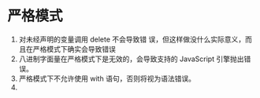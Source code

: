 # 严格模式

1. 对未经声明的变量调用 delete 不会导致错 误，但这样做没什么实际意义，而且在严格模式下确实会导致错误
2. 八进制字面量在严格模式下是无效的，会导致支持的 JavaScript 引擎抛出错误。
3. 严格模式下不允许使用 with 语句，否则将视为语法错误。
4. 